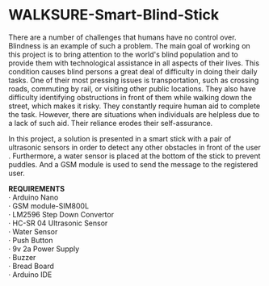 # WALKSURE-Smart-Blind-Stick
There are a number of challenges that humans have no control over. Blindness is an example of such a problem. The main goal of working on this project is to bring attention to the world's blind population and to provide them with technological assistance in all aspects of their lives. This condition causes blind persons a great deal of difficulty in doing their daily tasks. One of their most pressing issues is transportation, such as crossing roads, commuting by rail, or visiting other public locations. They also have difficulty identifying obstructions in front of them while walking down the street, which makes it risky. They constantly require human aid to complete the task. However, there are situations when individuals are helpless due to a lack of such aid. Their reliance erodes their self-assurance.

In this project, a solution is presented in a smart stick with a pair of ultrasonic sensors in order to detect any other obstacles in front of the  user . Furthermore, a water sensor is placed at the bottom of the stick to prevent puddles. And a GSM module is used to send the message to the registered user.

__REQUIREMENTS__<br/>
· Arduino Nano<br/>
· GSM module-SIM800L<br/>
· LM2596 Step Down Convertor <br/>
· HC-SR 04 Ultrasonic Sensor<br/>
· Water Sensor<br/>
· Push Button<br/>
· 9v 2a Power Supply <br/>
· Buzzer <br/>
· Bread Board<br/>
· Arduino IDE<br/>
